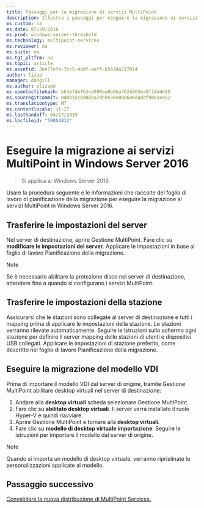 ```yaml
---
title: Passaggi per la migrazione di servizi MultiPoint
description: Illustra i passaggi per eseguire la migrazione ai servizi MultiPoint in Windows Server 2016
ms.custom: na
ms.date: 07/29/2016
ms.prod: windows-server-threshold
ms.technology: multipoint-services
ms.reviewer: na
ms.suite: na
ms.tgt_pltfrm: na
ms.topic: article
ms.assetid: 3ee77efa-7cc5-4ddf-aaff-b5634a717014
author: lizap
manager: dongill
ms.author: elizapo
ms.openlocfilehash: b63ef4bf63ce990aa0b0ba7624905ba8f14dde98
ms.sourcegitcommit: 0d0b32c8986ba7db9536e0b8648d4ddf9b03e452
ms.translationtype: MT
ms.contentlocale: it-IT
ms.lasthandoff: 04/17/2019
ms.locfileid: "59854812"
---
```

# <a name="migrate-to--multipoint-services-in-windows-server-2016"></a>Eseguire la migrazione ai servizi MultiPoint in Windows Server 2016

>Si applica a: Windows Server 2016

Usare la procedura seguente e le informazioni che raccolte del foglio di lavoro di pianificazione della migrazione per eseguire la migrazione ai servizi MultiPoint in Windows Server 2016.

## <a name="transfer-server-settings"></a>Trasferire le impostazioni del server
Nel server di destinazione, aprire Gestione MultiPoint. Fare clic su **modificare le impostazioni del server**. Applicare le impostazioni in base al foglio di lavoro Pianificazione della migrazione.

> [!NOTE]
> Se è necessario abilitare la protezione disco nel server di destinazione, attendere fino a quando si configurano i servizi MultiPoint.

## <a name="transfer-station-settings"></a>Trasferire le impostazioni della stazione
Assicurarsi che le stazioni sono collegate al server di destinazione e tutti i mapping prima di applicare le impostazioni della stazione. Le stazioni verranno rilevate automaticamente. Seguire le istruzioni sullo schermo ogni stazione per definire il server mapping delle stazioni di utenti e dispositivi USB collegati. Applicare le impostazioni di stazione preferito, come descritto nel foglio di lavoro Pianificazione della migrazione.

## <a name="migrate-the-vdi-template"></a>Eseguire la migrazione del modello VDI

Prima di importare il modello VDI dal server di origine, tramite Gestione MultiPoint abilitare desktop virtuali nel server di destinazione:

1. Andare alla **desktop virtuali** scheda selezionare Gestione MultiPoint.
2. Fare clic su **abilitato desktop virtuali**. Il server verrà installato il ruolo Hyper-V e quindi riavviare.
3. Aprire Gestione MultiPoint e tornare alla **desktop virtuali**.
4. Fare clic su **modello di desktop virtuale importazione**. Seguire le istruzioni per importare il modello dal server di origine.

> [!NOTE]
> Quando si importa un modello di desktop virtuale, verranno ripristinate le personalizzazioni applicate al modello. 

## <a name="next-step"></a>Passaggio successivo
[Convalidare la nuova distribuzione di MultiPoint Services.](multipoint-services-post-migration-steps.md)